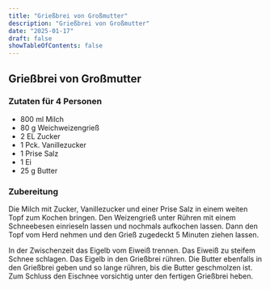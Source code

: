 ```yaml
---
title: "Grießbrei von Großmutter"
description: "Grießbrei von Großmutter"
date: "2025-01-17"
draft: false
showTableOfContents: false
---
```


## Grießbrei von Großmutter

### Zutaten für 4 Personen
- 800 ml Milch
- 80 g Weichweizengrieß
- 2 EL Zucker
- 1 Pck. Vanillezucker
- 1 Prise Salz
- 1 Ei
- 25 g Butter 

### Zubereitung

Die Milch mit Zucker, Vanillezucker und einer Prise Salz in einem weiten Topf zum Kochen bringen. Den Weizengrieß unter Rühren mit einem Schneebesen einrieseln lassen und nochmals aufkochen lassen. Dann den Topf vom Herd nehmen und den Grieß zugedeckt 5 Minuten ziehen lassen.

In der Zwischenzeit das Eigelb vom Eiweiß trennen. Das Eiweiß zu steifem Schnee schlagen. Das Eigelb in den Grießbrei rühren. Die Butter ebenfalls in den Grießbrei geben und so lange rühren, bis die Butter geschmolzen ist. Zum Schluss den Eischnee vorsichtig unter den fertigen Grießbrei heben.
